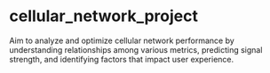 # cellular_network_project
Aim to analyze and optimize cellular network performance by understanding relationships among various metrics, predicting signal strength, and identifying factors that impact user experience.
